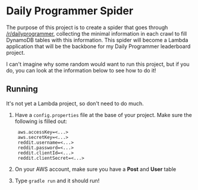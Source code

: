 # Daily Programmer Spider
The purpose of this project is to create a spider that goes through [/r/dailyprogrammer](https://www.reddit.com/r/dailyprogrammer/), collecting the minimal information in each crawl to fill DynamoDB tables with this information. This spider will become a Lambda application that will be the backbone for my Daily Programmer leaderboard project.

I can't imagine why some random would want to run this project, but if you do, you can look at the information below to see how to do it!

## Running

It's not yet a Lambda project, so don't need to do much. 
1. Have a `config.properties` file at the base of your project. Make sure the following is filled out:
  
    ```
     aws.accessKey=<...>
     aws.secretKey=<...>
     reddit.username=<...>
     reddit.password=<...>
     reddit.clientId=<...>
     reddit.clientSecret=<...>
     ```
1. On your AWS account, make sure you have a **Post** and **User** table
1. Type `gradle run` and it should run!